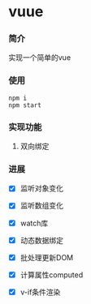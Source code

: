 # vuue
### 简介
实现一个简单的vue


### 使用

    npm i
    npm start

### 实现功能
1. 双向绑定


### 进展
- [x] 监听对象变化
- [x] 监听数组变化
- [x] watch库
- [x] 动态数据绑定
- [x] 批处理更新DOM
- [x] 计算属性computed
- [x] v-if条件渲染

